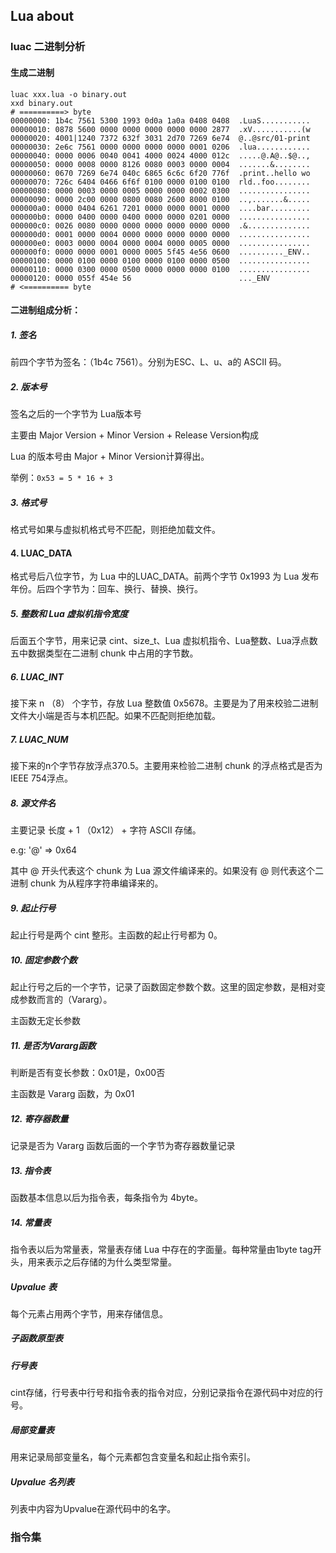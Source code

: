 ## Lua about

### luac 二进制分析

#### 生成二进制

```shell
luac xxx.lua -o binary.out
xxd binary.out
# ==========> byte
00000000: 1b4c 7561 5300 1993 0d0a 1a0a 0408 0408  .LuaS...........
00000010: 0878 5600 0000 0000 0000 0000 0000 2877  .xV...........(w
00000020: 4001|1240 7372 632f 3031 2d70 7269 6e74  @..@src/01-print
00000030: 2e6c 7561 0000 0000 0000 0000 0001 0206  .lua............
00000040: 0000 0006 0040 0041 4000 0024 4000 012c  .....@.A@..$@..,
00000050: 0000 0008 0000 8126 0080 0003 0000 0004  .......&........
00000060: 0670 7269 6e74 040c 6865 6c6c 6f20 776f  .print..hello wo
00000070: 726c 6404 0466 6f6f 0100 0000 0100 0100  rld..foo........
00000080: 0000 0003 0000 0005 0000 0000 0002 0300  ................
00000090: 0000 2c00 0000 0800 0080 2600 8000 0100  ..,.......&.....
000000a0: 0000 0404 6261 7201 0000 0000 0001 0000  ....bar.........
000000b0: 0000 0400 0000 0400 0000 0000 0201 0000  ................
000000c0: 0026 0080 0000 0000 0000 0000 0000 0000  .&..............
000000d0: 0001 0000 0004 0000 0000 0000 0000 0000  ................
000000e0: 0003 0000 0004 0000 0004 0000 0005 0000  ................
000000f0: 0000 0000 0001 0000 0005 5f45 4e56 0600  .........._ENV..
00000100: 0000 0100 0000 0100 0000 0100 0000 0500  ................
00000110: 0000 0300 0000 0500 0000 0000 0000 0100  ................
00000120: 0000 055f 454e 56                        ..._ENV
# <========== byte
```

#### 二进制组成分析：

##### 1. 签名

前四个字节为签名：（1b4c 7561）。分别为ESC、L、u、a的 ASCII 码。

##### 2. 版本号

签名之后的一个字节为 Lua版本号

主要由 Major Version + Minor Version + Release Version构成

Lua 的版本号由 Major + Minor Version计算得出。

举例：`0x53 = 5 * 16 + 3`

##### 3. 格式号

格式号如果与虚拟机格式号不匹配，则拒绝加载文件。

#### 4. LUAC_DATA

格式号后八位字节，为 Lua 中的LUAC_DATA。前两个字节 0x1993 为 Lua 发布年份。后四个字节为：回车、换行、替换、换行。

##### 5. 整数和 Lua 虚拟机指令宽度

后面五个字节，用来记录 cint、size_t、Lua 虚拟机指令、Lua整数、Lua浮点数五中数据类型在二进制 chunk 中占用的字节数。

##### 6. LUAC_INT

接下来 n （8） 个字节，存放 Lua 整数值 0x5678。主要是为了用来校验二进制文件大小端是否与本机匹配。如果不匹配则拒绝加载。

##### 7. LUAC_NUM

接下来的n个字节存放浮点370.5。主要用来检验二进制 chunk 的浮点格式是否为 IEEE 754浮点。

##### 8. 源文件名

主要记录 长度 + 1 （0x12） + 字符 ASCII 存储。

e.g: '@' => 0x64

其中 @ 开头代表这个 chunk 为 Lua 源文件编译来的。如果没有 @ 则代表这个二进制 chunk 为从程序字符串编译来的。

##### 9. 起止行号

起止行号是两个 cint 整形。主函数的起止行号都为 0。

##### 10. 固定参数个数

起止行号之后的一个字节，记录了函数固定参数个数。这里的固定参数，是相对变成参数而言的（Vararg）。

主函数无定长参数

##### 11. 是否为Vararg函数

判断是否有变长参数：0x01是，0x00否

主函数是 Vararg 函数，为 0x01

##### 12. 寄存器数量

记录是否为 Vararg 函数后面的一个字节为寄存器数量记录

##### 13. 指令表

函数基本信息以后为指令表，每条指令为 4byte。

##### 14. 常量表

指令表以后为常量表，常量表存储 Lua 中存在的字面量。每种常量由1byte tag开头，用来表示之后存储的为什么类型常量。

##### Upvalue 表

每个元素占用两个字节，用来存储信息。

##### 子函数原型表

##### 行号表

cint存储，行号表中行号和指令表的指令对应，分别记录指令在源代码中对应的行号。

##### 局部变量表

用来记录局部变量名，每个元素都包含变量名和起止指令索引。

##### Upvalue 名列表

列表中内容为Upvalue在源代码中的名字。

### 指令集

